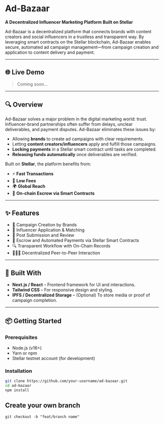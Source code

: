 # Ad-Bazaar

**A Decentralized Influencer Marketing Platform Built on Stellar**

Ad-Bazaar is a decentralized platform that connects brands with content creators and social influencers in a trustless and transparent way. By leveraging smart contracts on the Stellar blockchain, Ad-Bazaar enables secure, automated ad campaign management—from campaign creation and application to content delivery and payment.

---

## 🌐 Live Demo

> Coming soon...

---

## 🔍 Overview

Ad-Bazaar solves a major problem in the digital marketing world: trust. Influencer-brand partnerships often suffer from delays, unclear deliverables, and payment disputes. Ad-Bazaar eliminates these issues by:

- Allowing **brands** to create ad campaigns with clear requirements.
- Letting **content creators/influencers** apply and fulfill those campaigns.
- **Locking payments** in a Stellar smart contract until tasks are completed.
- **Releasing funds automatically** once deliverables are verified.

Built on **Stellar**, the platform benefits from:

- ⚡ **Fast Transactions**
- 💸 **Low Fees**
- 🌍 **Global Reach**
- 🔐 **On-chain Escrow via Smart Contracts**

---

## ✨ Features

- 📢 Campaign Creation by Brands
- 🙋 Influencer Application & Matching
- 🧾 Post Submission and Review
- 🔐 Escrow and Automated Payments via Stellar Smart Contracts
- 🔍 Transparent Workflow with On-Chain Records
- 🧑‍🤝‍🧑 Decentralized Peer-to-Peer Interaction

---

## 🚀 Built With

- **Next.js / React** – Frontend framework for UI and interactions.
- **Tailwind CSS** – For responsive design and styling.
- **IPFS / Decentralized Storage** – (Optional) To store media or proof of campaign completion.

---

## 📦 Getting Started

### Prerequisites

- Node.js (v16+)
- Yarn or npm
- Stellar testnet account (for development)

### Installation

```bash
git clone https://github.com/your-username/ad-bazaar.git
cd ad-bazaar
npm install
```

## Create your own branch 

```
git checkout -b "feat/branch name"

```
